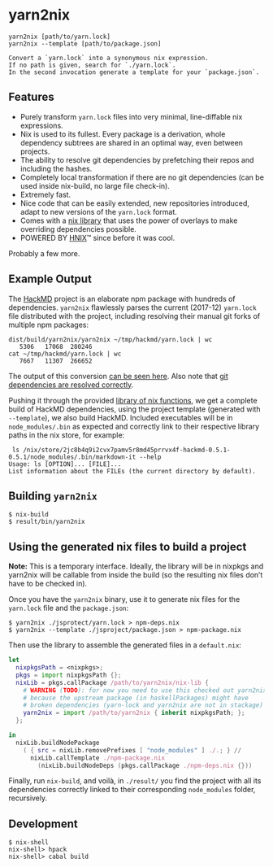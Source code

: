 # yarn2nix

```
yarn2nix [path/to/yarn.lock]
yarn2nix --template [path/to/package.json]

Convert a `yarn.lock` into a synonymous nix expression.
If no path is given, search for `./yarn.lock`.
In the second invocation generate a template for your `package.json`.
```

## Features

- Purely transform `yarn.lock` files into very minimal, line-diffable nix expressions.
- Nix is used to its fullest. Every package is a derivation, whole dependency
  subtrees are shared in an optimal way, even between projects.
- The ability to resolve git dependencies by prefetching their repos and including the hashes.
- Completely local transformation if there are no git dependencies (can be used inside nix-build, no large file check-in).
- Extremely fast.
- Nice code that can be easily extended, new repositories introduced, adapt to new versions of the `yarn.lock` format.
- Comes with a [nix library][nix-lib] that uses the power of overlays to make overriding dependencies possible.
- POWERED BY [HNIX](https://github.com/haskell-nix/hnix)™ since before it was cool.

Probably a few more.

## Example Output

The [HackMD](https://github.com/hackmdio/hackmd) project is an elaborate npm package with hundreds of
dependencies. `yarn2nix` flawlessly parses the current (2017-12) `yarn.lock`
file distributed with the project, including resolving their manual git forks of
multiple npm packages:

```
dist/build/yarn2nix/yarn2nix ~/tmp/hackmd/yarn.lock | wc
   5306   17068  280246
cat ~/tmp/hackmd/yarn.lock | wc
   7667   11307  266652
```

The output of this conversion [can be seen
here](https://gist.github.com/Profpatsch/9e50d25faf5a5c4269566e9b7d89199b). Also
note that [git dependencies are resolved
correctly](https://gist.github.com/Profpatsch/9e50d25faf5a5c4269566e9b7d89199b#file-hackmd-dependencies-nix-L1291).

Pushing it through the provided [library of nix
functions][nix-lib], we get a complete build of HackMD
dependencies, using the project template (generated with `--template`), we also
build HackMD. Included executables will be in `node_modules/.bin` as expected and
correctly link to their respective library paths in the nix store, for example:

```
 ls /nix/store/2jc8b4q9i2cvx7pamv5r8md45prrvx4f-hackmd-0.5.1-0.5.1/node_modules/.bin/markdown-it --help
Usage: ls [OPTION]... [FILE]...
List information about the FILEs (the current directory by default).
```

[nix-lib]: ./nix-lib/default.nix

## Building `yarn2nix`

```
$ nix-build
$ result/bin/yarn2nix
```

## Using the generated nix files to build a project

**Note:** This is a temporary interface. Ideally, the library will be in nixpkgs
and yarn2nix will be callable from inside the build (so the resulting nix files
don’t have to be checked in).

Once you have the `yarn2nix` binary, use it to generate nix files for the
`yarn.lock` file and the `package.json`:

```shell
$ yarn2nix ./jsprotect/yarn.lock > npm-deps.nix
$ yarn2nix --template ./jsproject/package.json > npm-package.nix
```

Then use the library to assemble the generated files in a `default.nix`:

```nix
let
  nixpkgsPath = <nixpkgs>;
  pkgs = import nixpkgsPath {};
  nixLib = pkgs.callPackage /path/to/yarn2nix/nix-lib {
    # WARNING (TODO): for now you need to use this checked out yarn2nix
    # because the upstream package (in haskellPackages) might have
    # broken dependencies (yarn-lock and yarn2nix are not in stackage)
    yarn2nix = import /path/to/yarn2nix { inherit nixpkgsPath; };
  };

in
  nixLib.buildNodePackage
    ( { src = nixLib.removePrefixes [ "node_modules" ] ./.; } //
      nixLib.callTemplate ./npm-package.nix
        (nixLib.buildNodeDeps (pkgs.callPackage ./npm-deps.nix {}))
```

Finally, run `nix-build`, and voilà, in `./result/` you find the project with
all its dependencies correctly linked to their corresponding `node_modules`
folder, recursively.

## Development

```
$ nix-shell
nix-shell> hpack
nix-shell> cabal build
```

